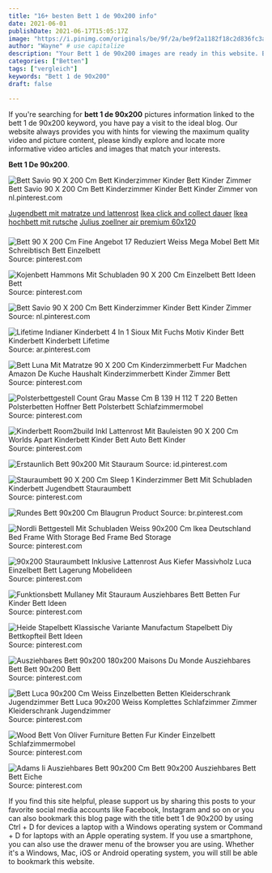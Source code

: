```yaml
---
title: "16+ besten Bett 1 de 90x200 info"
date: 2021-06-01
publishDate: 2021-06-17T15:05:17Z
image: "https://i.pinimg.com/originals/be/9f/2a/be9f2a1182f18c2d836fc3ac73181a69.jpg"
author: "Wayne" # use capitalize
description: "Your Bett 1 de 90x200 images are ready in this website. Bett 1 de 90x200 are a topic that is being searched for and liked by netizens today. You can Find and Download the Bett 1 de 90x200 files here. Find and Download all free photos and vectors."
categories: ["Betten"]
tags: ["vergleich"]
keywords: "Bett 1 de 90x200"
draft: false

---
```


If you're searching for **bett 1 de 90x200** pictures information linked to the bett 1 de 90x200 keyword, you have pay a visit to the ideal  blog. Our website always  provides you with  hints  for viewing  the maximum  quality video and picture  content, please kindly explore and locate more informative video articles and images that match your interests.

**Bett 1 De 90x200**. 

![Bett Savio 90 X 200 Cm Bett Kinderzimmer Kinder Bett Kinder Zimmer](https://i.pinimg.com/originals/b7/31/5f/b7315fdfe6a7627af73a3de2ef11eeb4.jpg "Bett Savio 90 X 200 Cm Bett Kinderzimmer Kinder Bett Kinder Zimmer")
Bett Savio 90 X 200 Cm Bett Kinderzimmer Kinder Bett Kinder Zimmer von nl.pinterest.com

[Jugendbett mit matratze und lattenrost](/jugendbett-mit-matratze-und-lattenrost/)
[Ikea click and collect dauer](/ikea-click-and-collect-dauer/)
[Ikea hochbett mit rutsche](/ikea-hochbett-mit-rutsche/)
[Julius zoellner air premium 60x120](/julius-zoellner-air-premium-60x120/)



### 

 


![Bett 90 X 200 Cm Fine Angebot 17 Reduziert Weiss Mega Mobel Bett Mit Schreibtisch Bett Einzelbett](https://i.pinimg.com/originals/12/c7/ab/12c7ab2abe3348bf3dbb3932675a25da.jpg "Bett 90 X 200 Cm Fine Angebot 17 Reduziert Weiss Mega Mobel Bett Mit Schreibtisch Bett Einzelbett")
Source: pinterest.com

 

![Kojenbett Hammons Mit Schubladen 90 X 200 Cm Einzelbett Bett Ideen Bett](https://i.pinimg.com/736x/7e/8e/a5/7e8ea5b9915a32859d40d1b3f3f90e62.jpg "Kojenbett Hammons Mit Schubladen 90 X 200 Cm Einzelbett Bett Ideen Bett")
Source: pinterest.com

 

![Bett Savio 90 X 200 Cm Bett Kinderzimmer Kinder Bett Kinder Zimmer](https://i.pinimg.com/originals/b7/31/5f/b7315fdfe6a7627af73a3de2ef11eeb4.jpg "Bett Savio 90 X 200 Cm Bett Kinderzimmer Kinder Bett Kinder Zimmer")
Source: nl.pinterest.com

 

![Lifetime Indianer Kinderbett 4 In 1 Sioux Mit Fuchs Motiv Kinder Bett Kinderbett Kinderbett Lifetime](https://i.pinimg.com/originals/28/a5/e2/28a5e270c8cfe40b54a422610f03a92e.jpg "Lifetime Indianer Kinderbett 4 In 1 Sioux Mit Fuchs Motiv Kinder Bett Kinderbett Kinderbett Lifetime")
Source: ar.pinterest.com

 

![Bett Luna Mit Matratze 90 X 200 Cm Kinderzimmerbett Fur Madchen Amazon De Kuche Haushalt Kinderzimmerbett Kinder Zimmer Bett](https://i.pinimg.com/originals/7c/12/13/7c1213d81a0a0e5f0d7e257ded8867a3.jpg "Bett Luna Mit Matratze 90 X 200 Cm Kinderzimmerbett Fur Madchen Amazon De Kuche Haushalt Kinderzimmerbett Kinder Zimmer Bett")
Source: pinterest.com

 

![Polsterbettgestell Count Grau Masse Cm B 139 H 112 T 220 Betten Polsterbetten Hoffner Bett Polsterbett Schlafzimmermobel](https://i.pinimg.com/originals/e9/78/81/e978815ea5a147100940fd51063508ca.jpg "Polsterbettgestell Count Grau Masse Cm B 139 H 112 T 220 Betten Polsterbetten Hoffner Bett Polsterbett Schlafzimmermobel")
Source: pinterest.com

 

![Kinderbett Room2build Inkl Lattenrost Mit Bauleisten 90 X 200 Cm Worlds Apart Kinderbett Kinder Bett Auto Bett Kinder](https://i.pinimg.com/736x/57/ef/4a/57ef4a3fa49471a1d559fb5caec707e8.jpg "Kinderbett Room2build Inkl Lattenrost Mit Bauleisten 90 X 200 Cm Worlds Apart Kinderbett Kinder Bett Auto Bett Kinder")
Source: pinterest.com

 

![Erstaunlich Bett 90x200 Mit Stauraum](https://i.pinimg.com/474x/07/bf/9a/07bf9a360251c9caddb100f54f5239fb.jpg "Erstaunlich Bett 90x200 Mit Stauraum")
Source: id.pinterest.com

 

![Stauraumbett 90 X 200 Cm Sleep 1 Kinderzimmer Bett Mit Schubladen Kinderbett Jugendbett Stauraumbett](https://i.pinimg.com/originals/6a/12/06/6a120661a57ecfeba1fdcc67bd7a75f9.jpg "Stauraumbett 90 X 200 Cm Sleep 1 Kinderzimmer Bett Mit Schubladen Kinderbett Jugendbett Stauraumbett")
Source: pinterest.com

 

![Rundes Bett 90x200 Cm Blaugrun Product](https://i.pinimg.com/originals/72/e0/bc/72e0bce35a83eb257113dd4344a231c5.jpg "Rundes Bett 90x200 Cm Blaugrun Product")
Source: br.pinterest.com

 

![Nordli Bettgestell Mit Schubladen Weiss 90x200 Cm Ikea Deutschland Bed Frame With Storage Bed Frame Bed Storage](https://i.pinimg.com/originals/47/74/fa/4774fa456655d093486bee6ef2cb4ccf.jpg "Nordli Bettgestell Mit Schubladen Weiss 90x200 Cm Ikea Deutschland Bed Frame With Storage Bed Frame Bed Storage")
Source: pinterest.com

 

![90x200 Stauraumbett Inklusive Lattenrost Aus Kiefer Massivholz Luca Einzelbett Bett Lagerung Mobelideen](https://i.pinimg.com/originals/59/bf/8e/59bf8e31ab4b55bcfb38937f2e1459d1.jpg "90x200 Stauraumbett Inklusive Lattenrost Aus Kiefer Massivholz Luca Einzelbett Bett Lagerung Mobelideen")
Source: pinterest.com

 

![Funktionsbett Mullaney Mit Stauraum Ausziehbares Bett Betten Fur Kinder Bett Ideen](https://i.pinimg.com/originals/07/d4/54/07d4543abd7ec40ac223d958d9d7bfa7.jpg "Funktionsbett Mullaney Mit Stauraum Ausziehbares Bett Betten Fur Kinder Bett Ideen")
Source: pinterest.com

 

![Heide Stapelbett Klassische Variante Manufactum Stapelbett Diy Bettkopfteil Bett Ideen](https://i.pinimg.com/originals/f4/a6/e3/f4a6e300cdbae007dfc185234ed13cc2.jpg "Heide Stapelbett Klassische Variante Manufactum Stapelbett Diy Bettkopfteil Bett Ideen")
Source: pinterest.com

 

![Ausziehbares Bett 90x200 180x200 Maisons Du Monde Ausziehbares Bett Bett 90x200 Bett](https://i.pinimg.com/originals/07/ee/51/07ee51e278e83671d6243ce29a293a32.jpg "Ausziehbares Bett 90x200 180x200 Maisons Du Monde Ausziehbares Bett Bett 90x200 Bett")
Source: pinterest.com

 

![Bett Luca 90x200 Cm Weiss Einzelbetten Betten Kleiderschrank Jugendzimmer Bett Luca 90x200 Weiss Komplettes Schlafzimmer Zimmer Kleiderschrank Jugendzimmer](https://i.pinimg.com/originals/e7/20/1d/e7201dfb34c6f983f3f0840088c11bca.png "Bett Luca 90x200 Cm Weiss Einzelbetten Betten Kleiderschrank Jugendzimmer Bett Luca 90x200 Weiss Komplettes Schlafzimmer Zimmer Kleiderschrank Jugendzimmer")
Source: pinterest.com

 

![Wood Bett Von Oliver Furniture Betten Fur Kinder Einzelbett Schlafzimmermobel](https://i.pinimg.com/originals/b8/e4/c7/b8e4c71f48195ae119ea48b7ab36c2a9.jpg "Wood Bett Von Oliver Furniture Betten Fur Kinder Einzelbett Schlafzimmermobel")
Source: pinterest.com

 

![Adams Ii Ausziehbares Bett 90x200 Cm Bett 90x200 Ausziehbares Bett Bett Eiche](https://i.pinimg.com/originals/be/9f/2a/be9f2a1182f18c2d836fc3ac73181a69.jpg "Adams Ii Ausziehbares Bett 90x200 Cm Bett 90x200 Ausziehbares Bett Bett Eiche")
Source: pinterest.com

 

If you find this site helpful, please support us by sharing this posts to your favorite social media accounts like Facebook, Instagram and so on or you can also bookmark this blog page with the title bett 1 de 90x200 by using Ctrl + D for devices a laptop with a Windows operating system or Command + D for laptops with an Apple operating system. If you use a smartphone, you can also use the drawer menu of the browser you are using. Whether it's a Windows, Mac, iOS or Android operating system, you will still be able to bookmark this website.
